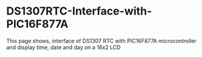 # DS1307RTC-Interface-with-PIC16F877A
This page shows, interface of DS1307 RTC with PIC16F877A microcontroller and display time, date and day on a 16x2 LCD
